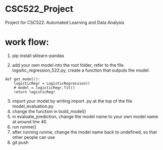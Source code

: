 # CSC522_Project
Project for CSC522: Automated Learning and Data Analysis




# work flow:
1. pip install sklearn-pandas

2. add your own model into the root folder, refer to the file logistic_regression_522.py, create a function that outputs the model:
```{python}
def get_model():
    logisticRegr = LogisticRegression()
    # model = logisticRegr.fit()
    return logisticRegr
```
3. import your model by writing import <modelname>.py at the top of the file model_evaluation.py
4. change the function in build_model()
5. in evaluate_prediction, change the model name to your own model name at around line 40
6. run runme()
7. after running runme, change the model name back to undefined, so that other people can use
8. git push